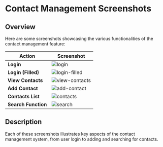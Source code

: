 # Contact Management Screenshots

## Overview
Here are some screenshots showcasing the various functionalities of the contact management feature:

| Action                | Screenshot                                                                 |
|-----------------------|---------------------------------------------------------------------------|
| **Login**             | ![login](https://github.com/user-attachments/assets/5948df47-9634-471e-8251-e1423c2ac645)            |
| **Login (Filled)**    | ![login-filled](https://github.com/user-attachments/assets/22c0e2e9-34ff-47c0-9c68-e350c42a946a)   |
| **View Contacts**     | ![view-contacts](https://github.com/user-attachments/assets/a759fe92-8974-41dd-bc06-e9bd6e18f4ca)  |
| **Add Contact**       | ![add-contact](https://github.com/user-attachments/assets/3151b88d-f8a8-4279-b03a-51b4403d5812)   |
| **Contacts List**     | ![contacts](https://github.com/user-attachments/assets/72d67e60-2a39-4b25-97d6-0e5d55f8cefd)       |
| **Search Function**   | ![search](https://github.com/user-attachments/assets/8b120e58-27a1-4b56-8f69-30a4c8b1ff3e)        |

## Description
Each of these screenshots illustrates key aspects of the contact management system, from user login to adding and searching for contacts. 
